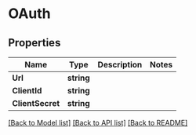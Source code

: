 # OAuth

## Properties
Name | Type | Description | Notes
------------ | ------------- | ------------- | -------------
**Url** | **string** |  | 
**ClientId** | **string** |  | 
**ClientSecret** | **string** |  | 

[[Back to Model list]](../README.md#documentation-for-models) [[Back to API list]](../README.md#documentation-for-api-endpoints) [[Back to README]](../README.md)


